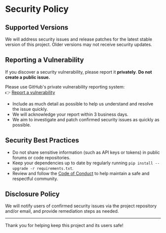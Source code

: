 # Security Policy

## Supported Versions

We will address security issues and release patches for the latest stable version of this project. Older versions may not receive security updates.

## Reporting a Vulnerability

If you discover a security vulnerability, please report it **privately**. **Do not create a public issue.**

Please use GitHub's private vulnerability reporting system:  
👉 [Report a vulnerability](../../security/advisories/new)

- Include as much detail as possible to help us understand and resolve the issue quickly.
- We will acknowledge your report within 3 business days.
- We aim to investigate and patch confirmed security issues as quickly as possible.

## Security Best Practices

- Do not share sensitive information (such as API keys or tokens) in public forums or code repositories.
- Keep your dependencies up to date by regularly running `pip install --upgrade -r requirements.txt`.
- Review and follow the [Code of Conduct](./CODE_OF_CONDUCT.md) to help maintain a safe and respectful community.

## Disclosure Policy

We will notify users of confirmed security issues via the project repository and/or email, and provide remediation steps as needed.

---

Thank you for helping keep this project and its users safe!

